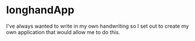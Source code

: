 # longhandApp
I've always wanted to write in my own handwriting so I set out to create my own application that would allow me to do this.
